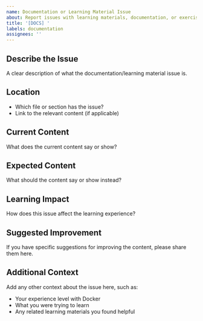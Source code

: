 ```yaml
---
name: Documentation or Learning Material Issue
about: Report issues with learning materials, documentation, or exercises
title: '[DOCS] '
labels: documentation
assignees: ''
---
```


## Describe the Issue

A clear description of what the documentation/learning material issue is.

## Location

- Which file or section has the issue?
- Link to the relevant content (if applicable)

## Current Content

What does the current content say or show?

## Expected Content

What should the content say or show instead?

## Learning Impact

How does this issue affect the learning experience?

## Suggested Improvement

If you have specific suggestions for improving the content, please share them here.

## Additional Context

Add any other context about the issue here, such as:

- Your experience level with Docker
- What you were trying to learn
- Any related learning materials you found helpful
